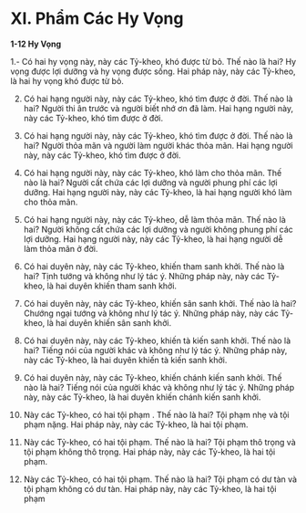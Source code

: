 # XI. Phẩm Các Hy Vọng

**1-12 Hy Vọng**

1.- Có hai hy vọng này, này các Tỷ-kheo, khó được từ bỏ. Thế nào là hai? Hy vọng được lợi dưỡng và
hy vọng được sống. Hai pháp này, này các Tỷ-kheo, là hai hy vọng khó được từ bỏ.

<!--pg-->
2. Có hai hạng người này, này các Tỷ-kheo, khó tìm được ở đời. Thế nào là hai? Người thi ân trước và
người biết nhớ ơn đã làm. Hai hạng người này, này các Tỷ-kheo, khó tìm được ở đời.
<!--pg-->
3. Có hai hạng người này, này các Tỷ-kheo, khó tìm được ở đời. Thế nào là hai? Người thỏa mãn và
người làm người khác thỏa mãn. Hai hạng người này, này các Tỷ-kheo, khó tìm được ở đời.

<!--pg-->
4. Có hai hạng người này, này các Tỷ-kheo, khó làm cho thỏa mãn. Thế nào là hai? Người cất chứa các
lợi dưỡng và người phung phí các lợi dưỡng. Hai hạng người này, này các Tỷ-kheo, là hai hạng người
khó làm cho thỏa mãn.

<!--pg-->
5. Có hai hạng người này, này các Tỷ-kheo, dễ làm thỏa mãn. Thế nào là hai? Người không cất chứa các
lợi dưỡng và người không phung phí các lợi dưỡng. Hai hạng người này, này các Tỷ-kheo, là hai hạng
người dễ làm thỏa mãn ở đời.

<!--pg-->
6. Có hai duyên này, này các Tỷ-kheo, khiến tham sanh khởi. Thế nào là hai? Tịnh tướng và không như
lý tác ý. Những pháp này, này các Tỷ-kheo, là hai duyên khiến tham sanh khởi.

<!--pg-->
7. Có hai duyên này, này các Tỷ-kheo, khiến sân sanh khởi. Thế nào là hai? Chướng ngại tướng và
không như lý tác ý. Những pháp này, này các Tỷ-kheo, là hai duyên khiến sân sanh khởi.

<!--pg-->
8. Có hai duyên này, này các Tỷ-kheo, khiến tà kiến sanh khởi. Thế nào là hai? Tiếng nói của người
khác và không như lý tác ý. Những pháp này, này các Tỷ-kheo, là hai duyên khiến tà kiến sanh khởi.

<!--pg-->
9. Có hai duyên này, này các Tỷ-kheo, khiến chánh kiến sanh khởi. Thế nào là hai? Tiếng nói của người
khác và không như lý tác ý. Những pháp này, này các Tỷ-kheo, là hai duyên khiến chánh kiến sanh
khởi.

<!--pg-->
10. Này các Tỷ-kheo, có hai tội phạm . Thế nào là hai? Tội phạm nhẹ và tội phạm nặng. Hai pháp này,
này các Tỷ-kheo, là hai tội phạm.

<!--pg-->
11. Này các Tỷ-kheo, có hai tội phạm. Thế nào là hai? Tội phạm thô trọng và tội phạm không thô trọng.
Hai pháp này, này các Tỷ-kheo, là hai tội phạm.

<!--pg-->
12. Này các Tỷ-kheo, có hai tội phạm. Thế nào là hai? Tội phạm có dư tàn và tội phạm không có dư tàn.
Hai pháp này, này các Tỷ-kheo, là hai tội phạm

